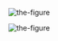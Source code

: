 ![the-figure](https://pro2-bar-s3-cdn-cf1.myportfolio.com/6c97c91a-603d-48f1-9377-26285d43f6df/9a32aceb-42b9-46f0-b43b-4fb971b2c35f_rw_1920.jpg?h=015d06207834a7ab4061ef2de7fe5427&url=aHR0cHM6Ly9waG90b3MuYWRvYmUuaW8vdjIvY2F0YWxvZ3MvNzIwM2NiYzI5NjhhNGIxY2FmYWYyNThmOWMwYWI3NTQvYXNzZXRzL2QzMjI2ODcwZDE5MjRiZWJiYjJkYzZmY2Y4NGU2OWRmL3JldmlzaW9ucy84MjAwYmU0OGMxYTc0ZTBiYWI5N2M0MzJhYzEzN2Q5MS9yZW5kaXRpb25zLzAzOTAwYTNlMTRmMzM1MjhlMTcwYWJhNzNjOTdkYWM0)

![the-figure](https://user-images.githubusercontent.com/31087804/135733380-7971b1bc-8d0b-4a38-9591-a5167c4106a9.jpeg)